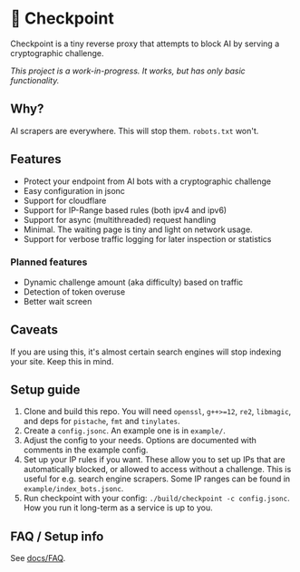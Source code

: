 # 🛑 Checkpoint

Checkpoint is a tiny reverse proxy that attempts to block AI by serving a cryptographic challenge.

_This project is a work-in-progress. It works, but has only basic functionality._

## Why?

AI scrapers are everywhere. This will stop them. `robots.txt` won't.

## Features
- Protect your endpoint from AI bots with a cryptographic challenge
- Easy configuration in jsonc
- Support for cloudflare
- Support for IP-Range based rules (both ipv4 and ipv6)
- Support for async (multithreaded) request handling
- Minimal. The waiting page is tiny and light on network usage.
- Support for verbose traffic logging for later inspection or statistics

### Planned features
- Dynamic challenge amount (aka difficulty) based on traffic
- Detection of token overuse
- Better wait screen

## Caveats
If you are using this, it's almost certain search engines will stop indexing your site. Keep this in mind.

## Setup guide

1. Clone and build this repo. You will need `openssl`, `g++>=12`, `re2`, `libmagic`, and deps for `pistache`, `fmt` and `tinylates`.
2. Create a `config.jsonc`. An example one is in `example/`.
3. Adjust the config to your needs. Options are documented with comments in the example config.
4. Set up your IP rules if you want. These allow you to set up IPs that are automatically blocked, or allowed to access without a challenge. This is useful for e.g. search engine scrapers. Some IP ranges can be found in `example/index_bots.jsonc`.
5. Run checkpoint with your config: `./build/checkpoint -c config.jsonc`. How you run it long-term as a service is up to you.

## FAQ / Setup info

See [docs/FAQ](./docs/FAQ.md).